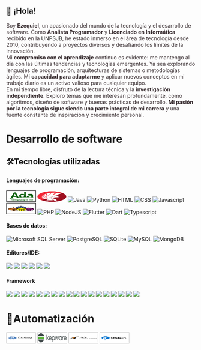 ## 👋 ¡Hola!

<p style="color: rgb(56,45,48)">
Soy <strong>Ezequiel</strong>, un apasionado del mundo de la tecnología y el desarrollo de software. Como <strong>Analista Programador</strong> y <strong>Licenciado en Informática</strong> recibido en la <a src="https://www.unp.edu.ar/">UNPSJB</a>, he estado inmerso en el área de tecnología desde 2010, contribuyendo a proyectos diversos y desafiando los límites de la innovación.<br>Mi <strong>compromiso con el aprendizaje</strong> continuo es evidente: me mantengo al día con las últimas tendencias y tecnologías emergentes. Ya sea explorando lenguajes de programación, arquitecturas de sistemas o metodologías ágiles. Mi <strong>capacidad para adaptarme</strong> y aplicar nuevos conceptos en mi trabajo diario es un activo valioso para cualquier equipo.<br>En mi tiempo libre, disfruto de la lectura técnica y la <strong>investigación independiente</strong>. Exploro temas que me interesan profundamente, como algoritmos, diseño de software y buenas prácticas de desarrollo. <strong>Mi pasión por la tecnología sigue siendo una parte integral de mi carrera</strong> y una fuente constante de inspiración y crecimiento personal.</p>

# Desarrollo de software

## 🛠️Tecnologías utilizadas

#### Lenguajes de programación:

<p>
    <img src="./src/ada.svg" width="77" height="28" style="border: 1px solid black;background: #f6f6f6" title="Ada">
    <img src="./src/delphi.svg" width="77" height="28" style="background: radial-gradient(circle, rgba(243,39,53,1) 0%, rgba(158,15,32,1) 100%)" title="Turbo Delphi">
    <img src="https://img.shields.io/badge/java-%23ED8B00.svg?style=for-the-badge&logo=openjdk&logoColor=white" title="Java">
    <img src="https://img.shields.io/badge/python-3670A0?style=for-the-badge&logo=python&logoColor=ffdd54" title="Python">
    <img src="https://img.shields.io/badge/html5-%23E34F26.svg?style=for-the-badge&logo=html5&logoColor=white" title="HTML">
    <img src="https://img.shields.io/badge/css3-%231572B6.svg?style=for-the-badge&logo=css3&logoColor=white" placeholder="aca" title="CSS">
    <img src="https://img.shields.io/badge/javascript-%23323330.svg?style=for-the-badge&logo=javascript&logoColor=%23F7DF1E" title="Javascript">
    <img src="./src/vba.svg" width="77" height="28" style="border: 1px solid black;background: #f6f6f6" title="Visual Basic for Applications">
    <img src="https://img.shields.io/badge/php-%23777BB4.svg?style=for-the-badge&logo=php&logoColor=white" title="PHP">
    <img src="https://img.shields.io/badge/node.js-6DA55F?style=for-the-badge&logo=node.js&logoColor=white" title="NodeJS">
    <img src="https://img.shields.io/badge/Flutter-%2302569B.svg?style=for-the-badge&logo=Flutter&logoColor=white" title="Flutter">
    <img src="https://img.shields.io/badge/dart-%230175C2.svg?style=for-the-badge&logo=dart&logoColor=white" title="Dart">
    <img src="https://img.shields.io/badge/typescript-%23007ACC.svg?style=for-the-badge&logo=typescript&logoColor=white" title="Typescript">
</p>

#### Bases de datos:

<p>
    <img src="https://img.shields.io/badge/Microsoft%20SQL%20Server-CC2927?style=for-the-badge&logo=microsoft%20sql%20server&logoColor=white" title="Microsoft SQL Server">
    <img src="https://img.shields.io/badge/postgres-%23316192.svg?style=for-the-badge&logo=postgresql&logoColor=white" title="PostgreSQL">
    <img src="https://img.shields.io/badge/sqlite-%2307405e.svg?style=for-the-badge&logo=sqlite&logoColor=white" title="SQLite">
    <img src="https://img.shields.io/badge/mysql-4479A1.svg?style=for-the-badge&logo=mysql&logoColor=white" title="MySQL">
    <img src="https://img.shields.io/badge/MongoDB-%234ea94b.svg?style=for-the-badge&logo=mongodb&logoColor=white" title="MongoDB">
</p>

#### Editores/IDE:

<p>
    <img src="https://img.shields.io/badge/Eclipse-36275c.svg?style=for-the-badge&logo=Eclipse&logoColor=white">
    <img src="https://img.shields.io/badge/NetBeansIDE-1B6AC6.svg?style=for-the-badge&logo=apache-netbeans-ide&logoColor=white">
    <img src="https://img.shields.io/badge/Atom-%2366595C.svg?style=for-the-badge&logo=atom&logoColor=white">
    <img src="https://img.shields.io/badge/sublime_text-%23575757.svg?style=for-the-badge&logo=sublime-text&logoColor=important">
    <img src="https://img.shields.io/badge/Visual%20Studio%20Code-0078d7.svg?style=for-the-badge&logo=visual-studio-code&logoColor=white">
    <img src="https://img.shields.io/badge/jupyter-%23FA0F00.svg?style=for-the-badge&logo=jupyter&logoColor=white">
</p>

#### Framework

<p>
    <img src="https://img.shields.io/badge/javafx-%23FF0000.svg?style=for-the-badge&logo=javafx&logoColor=white">
    <img src="https://img.shields.io/badge/CodeIgniter-%23EF4223.svg?style=for-the-badge&logo=codeIgniter&logoColor=white">
    <img src="https://img.shields.io/badge/jquery-%230769AD.svg?style=for-the-badge&logo=jquery&logoColor=white)">
    <img src="https://img.shields.io/badge/bootstrap-%238511FA.svg?style=for-the-badge&logo=bootstrap&logoColor=white">
    <img src="https://img.shields.io/badge/SASS-hotpink.svg?style=for-the-badge&logo=SASS&logoColor=white">
    <img src="https://img.shields.io/badge/angular-%23DD0031.svg?style=for-the-badge&logo=angular&logoColor=white">
    <img src="https://img.shields.io/badge/Ionic-%233880FF.svg?style=for-the-badge&logo=Ionic&logoColor=white">
    <img src="https://img.shields.io/badge/Electron-191970?style=for-the-badge&logo=Electron&logoColor=white">
    <img src="https://img.shields.io/badge/Flutter-%2302569B.svg?style=for-the-badge&logo=Flutter&logoColor=white">
    <img src="https://img.shields.io/badge/node.js-6DA55F?style=for-the-badge&logo=node.js&logoColor=white">
    <img src="https://img.shields.io/badge/NPM-%23CB3837.svg?style=for-the-badge&logo=npm&logoColor=white">
    <img src="https://img.shields.io/badge/Node--RED-%238F0000.svg?style=for-the-badge&logo=node-red&logoColor=white">
    <img src="https://img.shields.io/badge/react-%2320232a.svg?style=for-the-badge&logo=react&logoColor=%2361DAFB">
    <img src="https://img.shields.io/badge/react_native-%2320232a.svg?style=for-the-badge&logo=react&logoColor=%2361DAFB">
    <img src="https://img.shields.io/badge/tailwindcss-%2338B2AC.svg?style=for-the-badge&logo=tailwind-css&logoColor=white">
    <img src="https://img.shields.io/badge/numpy-%23013243.svg?style=for-the-badge&logo=numpy&logoColor=white">
    <img src="https://img.shields.io/badge/pandas-%23150458.svg?style=for-the-badge&logo=pandas&logoColor=white">
    <img src="https://img.shields.io/badge/Keras-%23D00000.svg?style=for-the-badge&logo=Keras&logoColor=white">
</p>

# 🤖Automatización

<p>
    <a src="https://www.ge.com/digital/applications/hmi-scada" target="_blank">
        <img src="./src/ifix.svg" width="77" height="28" style="background: white;border: 1px solid #c4c4c4;background: #f6f6f6" title="GE Proficy HMI/SCADA">
    </a>
    <a src="https://kepware.com.ar/" target="_blank">
        <img src="./src/kepware.svg" width="77" height="28" style="border: 1px solid #c4c4c4;background: #f6f6f6" title="Kepware">
    </a>
    <a src="https://www.ge.com/digital/documentation/igs/version2022/index.html" target="_blank">
        <img src="./src/igs.svg" width="77" height="28" style="border: 1px solid #c4c4c4;background: #f6f6f6" title="GE Industrial Gateway Server">
    </a>
    <a src="https://www.aveva.com/en/products/aveva-pi-system/" target="_blank">
        <img src="./src/pisystem.svg" width="77" height="28" style="border: 1px solid #c4c4c4;background: #f6f6f6" title="AVEVA™ PI System™">
    </a>
</p>
